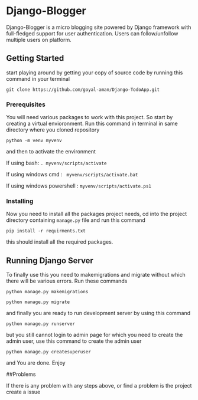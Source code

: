 # Django-Blogger

Django-Blogger is a micro blogging site powered by Django framework with full-fledged support for user
authentication. Users can follow/unfollow multiple users on platform. 

## Getting Started

start playing around by getting your copy of source code by running this command in your terminal

```
git clone https://github.com/goyal-aman/Django-TodoApp.git
```

### Prerequisites

You will need various packages to work with this project. So start by creating a virtual envioronment. Run this command in terminal in same directory where you cloned repository
```
python -m venv myvenv
```

and then to activate the environment

If using  bash: ```. myvenv/scripts/activate```

If using windows cmd : ``` myvenv/scripts/activate.bat```

If using windows powershell : ```myvenv/scripts/activate.ps1```


### Installing

Now you need to install all the packages project needs, cd into the project directory containing ```manage.py``` file and run this command

```pip install -r requirments.txt```

this should install all the required packages.


## Running Django Server

To finally use this you need to makemigrations and migrate without which there will be various errors. Run these commands

```python manage.py makemigrations```

```python manage.py migrate```

and finally you are ready to run development server by using this  command

```python manage.py runserver```

but you still cannot login to admin page for which you need to create the admin user, use this command to create the admin user

````python manage.py createsuperuser````

and You are done. Enjoy

##Problems

If there is any problem with any steps above, or find a problem is the project create a issue
